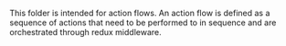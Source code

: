 This folder is intended for action flows.  An action flow is defined as a sequence of actions that
need to be performed to in sequence and are orchestrated through redux middleware.
